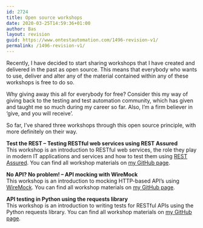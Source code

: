 ```yaml
---
id: 2724
title: Open source workshops
date: 2020-03-25T14:59:36+01:00
author: Bas
layout: revision
guid: https://www.ontestautomation.com/1496-revision-v1/
permalink: /1496-revision-v1/
---
```

Recently, I have decided to start sharing workshops that I have created and delivered in the past as open source. This means that everybody who wants to use, deliver and alter any of the material contained within any of these workshops is free to do so.

Why giving away this all for everybody for free? Consider this my way of giving back to the testing and test automation community, which has given and taught me so much during my career so far. Also, I&#8217;m a firm believer in &#8216;give, and you will receive&#8217;.

So far, I&#8217;ve shared three workshops through this open source principle, with more definitely on their way.

**Test the REST &#8211; Testing RESTful web services using REST Assured**  
This workshop is an introduction to RESTful web services, the role they play in modern IT applications and services and how to test them using <a href="http://rest-assured.io/" target="_blank" rel="noopener noreferrer">REST Assured</a>. You can find all workshop materials on <a href="https://github.com/basdijkstra/rest-assured-workshop" target="_blank" rel="noopener noreferrer">my GitHub page</a>.

**No API? No problem! &#8211; API mocking with WireMock**  
This workshop is an introduction to mocking HTTP-based API&#8217;s using <a href="http://wiremock.org/" target="_blank" rel="noopener noreferrer">WireMock</a>. You can find all workshop materials on <a href="https://github.com/basdijkstra/wiremock-workshop" target="_blank" rel="noopener noreferrer">my GitHub page</a>.

**API testing in Python using the requests library**  
This workshop is an introduction to writing tests for RESTful APIs using the Python requests library. You can find all workshop materials on <a href="https://github.com/basdijkstra/requests-workshop" target="_blank" rel="noopener noreferrer">my GitHub page</a>.